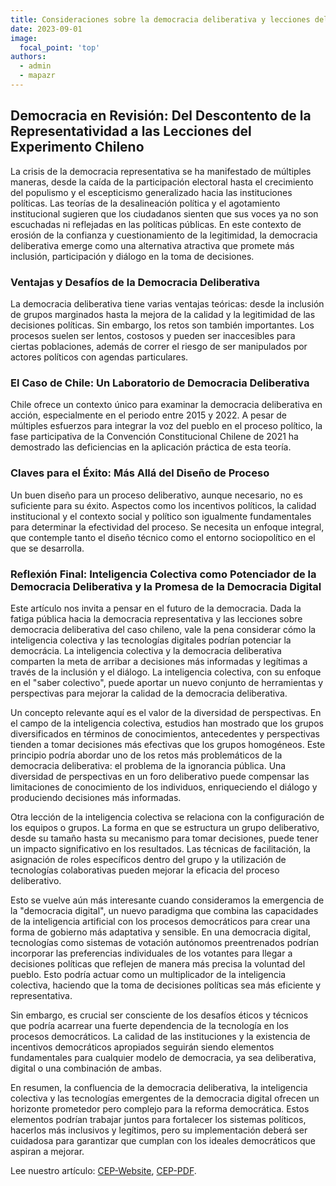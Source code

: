 ```yaml
---
title: Consideraciones sobre la democracia deliberativa y lecciones del caso chileno [New Paper, ESP]
date: 2023-09-01
image:
  focal_point: 'top'
authors:
  - admin 
  - mapazr
---
```

## Democracia en Revisión: Del Descontento de la Representatividad a las Lecciones del Experimento Chileno

La crisis de la democracia representativa se ha manifestado de múltiples maneras, desde la caída de la participación electoral hasta el crecimiento del populismo y el escepticismo generalizado hacia las instituciones políticas. Las teorías de la desalineación política y el agotamiento institucional sugieren que los ciudadanos sienten que sus voces ya no son escuchadas ni reflejadas en las políticas públicas. En este contexto de erosión de la confianza y cuestionamiento de la legitimidad, la democracia deliberativa emerge como una alternativa atractiva que promete más inclusión, participación y diálogo en la toma de decisiones.

### Ventajas y Desafíos de la Democracia Deliberativa
La democracia deliberativa tiene varias ventajas teóricas: desde la inclusión de grupos marginados hasta la mejora de la calidad y la legitimidad de las decisiones políticas. Sin embargo, los retos son también importantes. Los procesos suelen ser lentos, costosos y pueden ser inaccesibles para ciertas poblaciones, además de correr el riesgo de ser manipulados por actores políticos con agendas particulares.

### El Caso de Chile: Un Laboratorio de Democracia Deliberativa
Chile ofrece un contexto único para examinar la democracia deliberativa en acción, especialmente en el periodo entre 2015 y 2022. A pesar de múltiples esfuerzos para integrar la voz del pueblo en el proceso político, la fase participativa de la  Convención Constitucional Chilene de 2021 ha demostrado las deficiencias en la aplicación práctica de esta teoría.

### Claves para el Éxito: Más Allá del Diseño de Proceso
Un buen diseño para un proceso deliberativo, aunque necesario, no es suficiente para su éxito. Aspectos como los incentivos políticos, la calidad institucional y el contexto social y político son igualmente fundamentales para determinar la efectividad del proceso. Se necesita un enfoque integral, que contemple tanto el diseño técnico como el entorno sociopolítico en el que se desarrolla.
<!-- 
### Conclusión
La democracia deliberativa ofrece un modelo potencialmente transformador para abordar los crecientes problemas de representatividad y legitimidad en la democracia contemporánea. Sin embargo, su implementación exitosa es compleja y multifactorial. Mientras exploramos alternativas para revitalizar nuestro sistema democrático, la democracia deliberativa podría jugar un papel crucial si se abordan sus inherentes desafíos de manera efectiva y reflexiva. -->


### Reflexión Final: Inteligencia Colectiva como Potenciador de la Democracia Deliberativa y la Promesa de la Democracia Digital

Este artículo nos invita a pensar en el futuro de la democracia. Dada la fatiga pública hacia la democracia representativa y las lecciones sobre democracia deliberativa del caso chileno, vale la pena considerar cómo la inteligencia colectiva y las tecnologías digitales podrían potenciar la democrácia. La inteligencia colectiva y la democracia deliberativa comparten la meta de arribar a decisiones más informadas y legítimas a través de la inclusión y el diálogo. La inteligencia colectiva, con su enfoque en el "saber colectivo", puede aportar un nuevo conjunto de herramientas y perspectivas para mejorar la calidad de la democracia deliberativa.

Un concepto relevante aquí es el valor de la diversidad de perspectivas. En el campo de la inteligencia colectiva, estudios han mostrado que los grupos diversificados en términos de conocimientos, antecedentes y perspectivas tienden a tomar decisiones más efectivas que los grupos homogéneos. Este principio podría abordar uno de los retos más problemáticos de la democracia deliberativa: el problema de la ignorancia pública. Una diversidad de perspectivas en un foro deliberativo puede compensar las limitaciones de conocimiento de los individuos, enriqueciendo el diálogo y produciendo decisiones más informadas.

Otra lección de la inteligencia colectiva se relaciona con la configuración de los equipos o grupos. La forma en que se estructura un grupo deliberativo, desde su tamaño hasta su mecanismo para tomar decisiones, puede tener un impacto significativo en los resultados. Las técnicas de facilitación, la asignación de roles específicos dentro del grupo y la utilización de tecnologías colaborativas pueden mejorar la eficacia del proceso deliberativo.

Esto se vuelve aún más interesante cuando consideramos la emergencia de la "democracia digital", un nuevo paradigma que combina las capacidades de la inteligencia artificial con los procesos democráticos para crear una forma de gobierno más adaptativa y sensible. En una democracia digital, tecnologías como sistemas de votación autónomos preentrenados podrían incorporar las preferencias individuales de los votantes para llegar a decisiones políticas que reflejen de manera más precisa la voluntad del pueblo. Esto podría actuar como un multiplicador de la inteligencia colectiva, haciendo que la toma de decisiones políticas sea más eficiente y representativa.

Sin embargo, es crucial ser consciente de los desafíos éticos y técnicos que podría acarrear una fuerte dependencia de la tecnología en los procesos democráticos. La calidad de las instituciones y la existencia de incentivos democráticos apropiados seguirán siendo elementos fundamentales para cualquier modelo de democracia, ya sea deliberativa, digital o una combinación de ambas.

En resumen, la confluencia de la democracia deliberativa, la inteligencia colectiva y las tecnologías emergentes de la democracia digital ofrecen un horizonte prometedor pero complejo para la reforma democrática. Estos elementos podrían trabajar juntos para fortalecer los sistemas políticos, hacerlos más inclusivos y legítimos, pero su implementación deberá ser cuidadosa para garantizar que cumplan con los ideales democráticos que aspiran a mejorar.


Lee nuestro artículo: [CEP-Website](https://estudiospublicos.cl/index.php/cep/article/view/2212), [CEP-PDF](https://www.estudiospublicos.cl/index.php/cep/article/view/2212/3351).

